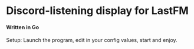 # Discord-listening display for LastFM
#### Written in Go

Setup: Launch the program, edit in your config values, start and enjoy.